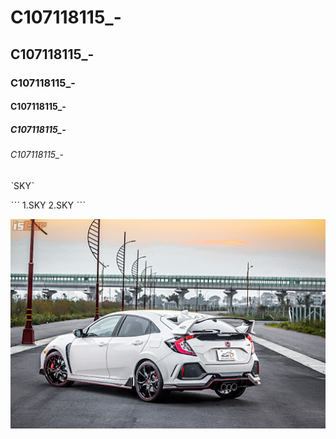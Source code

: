 # C107118115_-
## C107118115_-
### C107118115_-
#### C107118115_-
##### C107118115_-
###### C107118115_-


ˋSKYˋ

ˋˋˋ
1.SKY
2.SKY
ˋˋˋ

![NKUST](TypeR.jpg "Honda")

